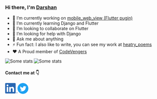 ### Hi there, I'm [Darshan](https://siruscodes.github.io/Portfolio)

- 🔭 I’m currently working on [mobile_web_view (Flutter pugin)](https://github.com/SirusCodes/mobile_web_view) 
- 🌱 I’m currently learning Django and Flutter
- 👯 I’m looking to collaborate on Flutter
- 🤔 I’m looking for help with Django
- 💬 Ask me about anything
- ⚡ Fun fact: I also like to write, you can see my work at [heatry_poems](https://www.instagram.com/heartry_poems/)
- ❤ A Proud member of [CodeVengers](https://github.com/realcodevengers)

![Some stats](https://github-readme-stats.vercel.app/api?username=SirusCodes&show_icons=true&include_all_commits=true)
![Some stats](https://github-readme-stats.anuraghazra1.vercel.app/api/top-langs/?username=SirusCodes&layout=compact)

#### Contact me at 👇
<a href="https://www.linkedin.com/in/darshan-rander-b28a3b193/">
  <img align="left" alt="LindedIn" width="40px" src="/images/LinkedIn_Logo.png?raw=true" />
</a>

<a href="https://twitter.com/SirusTweets">
  <img align="left" alt="Twitter" width="35px" src="/images/Twitter_Social_Icon_Circle_Color.png?raw=true" />
</a>
